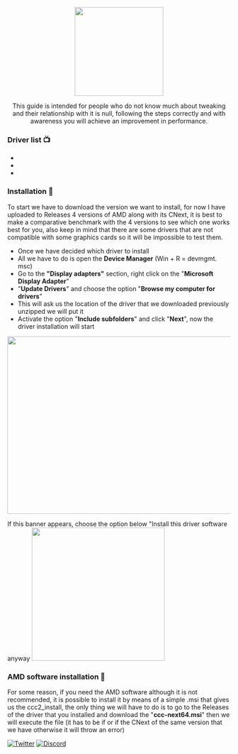 <p align="center">

  <img src="https://pbs.twimg.com/media/FTkIDkjWYAIrKbp?format=png&name=4096x4096" height="200" />
</p>

<p align="center">
This guide is intended for people who do not know much about tweaking and their relationship with it is null, following the steps correctly and with awareness you will achieve an improvement in performance.
</p>

### Driver list 📺
* 
* 
* 

### Installation 🤖
To start we have to download the version we want to install, for now I have uploaded to Releases 4 versions of AMD along with its CNext, it is best to make a comparative benchmark with the 4 versions to see which one works best for you, also keep in mind that there are some drivers that are not compatible with some graphics cards so it will be impossible to test them.

* Once we have decided which driver to install 
* All we have to do is open the __Device Manager__ (Win + R = devmgmt. msc)
* Go to the __"Display adapters"__ section, right click on the "__Microsoft Display Adapter__" 
* "__Update Drivers__" and choose the option "__Browse my computer for drivers__"
* This will ask us the location of the driver that we downloaded previously unzipped we will put it
* Activate the option "__Include subfolders__" and click "__Next__", now the driver installation will start

 <img src="https://s1.fileditch.ch/yskUuCldgOQqhKeudIL.png" width="800" height="400"/>
 
 
 If this banner appears, choose the option below "Install this driver software anyway
 <img src="https://s1.fileditch.ch/RqreswiBIbHplNnsshd.png" height="300"/>

### AMD software installation 🔧
For some reason, if you need the AMD software although it is not recommended, it is possible to install it by means of a simple .msi that gives us the ccc2_install, the only thing we will have to do is to go to the Releases of the driver that you installed and download the "__ccc-next64.msi__" then we will execute the file (it has to be if or if the CNext of the same version that we have otherwise it will throw an error)


[![Twitter](https://img.shields.io/badge/-Twitter-black?style=for-the-badge&logo=twitter)](https://twitter.com/Matishzz)
[![Discord](https://img.shields.io/badge/-Discord-black?style=for-the-badge&logo=discord)](https://discord.io/MatishzzTweaking)
